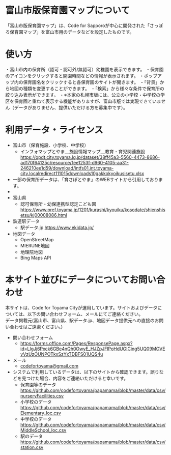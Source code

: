 # 富山市版保育園マップについて
「富山市版保育園マップ」は、Code for Sapporoが中心に開発された「さっぽろ保育園マップ」を富山市用のデータなどを設定したものです。

# 使い方
・富山市内の保育所（認可・認可外/無認可）幼稚園を表示できます。
・保育園のアイコンをクリックすると開園時間などの情報が表示されます。
・ポップアップ内の保育園名をクリックすると各保育園のサイトが開きます。
・「背景」から地図の種類を変更することができます。
・「検索」から様々な条件で保育所の絞り込み表示ができます。
・※本家の札幌市版には、公立の小学校・中学校の学区を保育園と重ねて表示する機能がありますが、富山市版では実現できていません（データがありません、提供いただける方を募集中です）。

# 利用データ・ライセンス
- 富山市（保育施設、小学校、中学校）
    - インフォマップとやま＿施設情報マップ＿教育・育児関連施設
    https://opdt.city.toyama.lg.jp/dataset/38ff45a3-5560-4473-8686-ad170f64125c/resource/1ee1253f-d960-4105-aa31-246210ee1d59/download/intfs01.int.toyama-city.localredirect111015downloads10gakkokyoikusisetu.xlsx
- 一部の保育所データは、「育さぽとやま」のWEBサイトから引用しております。
- 
- 富山県 
    - 認可保育所・幼保連携型認定こども園
    https://www.pref.toyama.jp/1201/kurashi/kyouiku/kosodate/shienshisetsu/kj00008086.html
- 鉄道駅データ
    - 駅データ.jp
    https://www.ekidata.jp/
- 地図データ
    - OpenStreetMap
    - MIERUNE地図
    - 地理院地図
    - Bing Maps API

# 本サイト並びにデータについてお問い合わせ
本サイトは、Code for Toyama Cityが運用しています。サイトおよびデータについては、以下の問い合わせフォーム、メールにてご連絡ください。<BR>
データ掲載元(富山市、富山県、駅データ.jp、地図データ提供元への直接のお問い合わせはご遠慮ください。)
- 問い合わせフォーム
    - https://forms.office.com/Pages/ResponsePage.aspx?id=LlgJj6Pxck6GBe4nQh0OwyE_HJZpJFlPoHdUGICing5UQ09MOVEyVzUzOUNPOTkxSzYxTDBFS01UQS4u
- メール
    - codefortoyama@gmail.com
- システムで利用しているデータは、以下のサイトから確認できます。誤りなどを見つけた場合、内容をご連絡いただけると幸いです。
    - 保育園等のデータ
    https://github.com/codefortoyama/papamama/blob/master/data/csv/nurseryFacilities.csv
    - 小学校のデータ
    https://github.com/codefortoyama/papamama/blob/master/data/csv/Elementary_loc.csv
    - 中学校のデータ
    https://github.com/codefortoyama/papamama/blob/master/data/csv/MiddleSchool_loc.csv
    - 駅のデータ
    https://github.com/codefortoyama/papamama/blob/master/data/csv/station.csv

    
